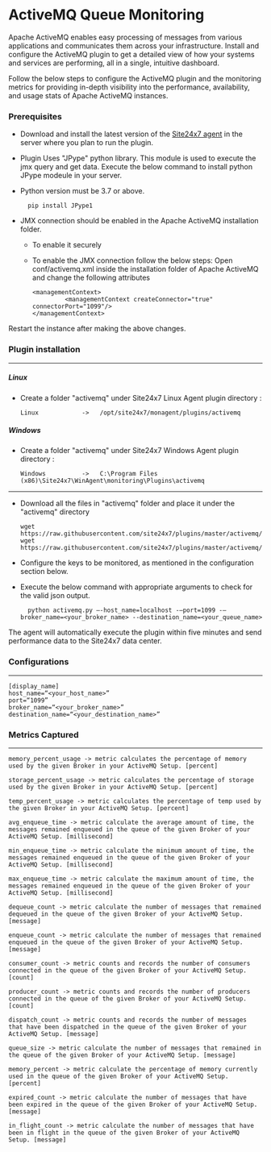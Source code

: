 ActiveMQ Queue Monitoring 
==============================================

Apache ActiveMQ enables easy processing of messages from various applications and communicates them across your infrastructure. Install and configure the ActiveMQ plugin to get a detailed view of how your systems and services are performing, all in a single, intuitive dashboard.

Follow the below steps to configure the ActiveMQ plugin and the monitoring metrics for providing in-depth visibility into the performance, availability, and usage stats of Apache ActiveMQ instances.

### Prerequisites

- Download and install the latest version of the [Site24x7 agent](https://www.site24x7.com/app/client#/admin/inventory/add-monitor) in the server where you plan to run the plugin. 

- Plugin Uses "JPype" python library. This module is used to execute the jmx query and get data. Execute the below command to install python JPype modeule in your server. 

- Python version must be 3.7 or above.  

		pip install JPype1
		
- JMX connection should be enabled in the Apache ActiveMQ installation folder. 
  - To enable it securely  
  - To enable the JMX connection follow the below steps: Open conf/activemq.xml inside the installation folder of Apache ActiveMQ and change the following attributes

		<managementContext>
    		     <managementContext createConnector="true" connectorPort="1099"/>
		</managementContext>

Restart the instance after making the above changes.

### Plugin installation
---
##### Linux 

- Create a folder "activemq" under Site24x7 Linux Agent plugin directory : 

      Linux            ->   /opt/site24x7/monagent/plugins/activemq

##### Windows 

- Create a folder "activemq" under Site24x7 Windows Agent plugin directory : 

      Windows          ->   C:\Program Files (x86)\Site24x7\WinAgent\monitoring\Plugins\activemq
      
---

- Download all the files in "activemq" folder and place it under the "activemq" directory

	  wget https://raw.githubusercontent.com/site24x7/plugins/master/activemq/activemq.py
	  wget https://raw.githubusercontent.com/site24x7/plugins/master/activemq/activemq.cfg
	
- Configure the keys to be monitored, as mentioned in the configuration section below.

- Execute the below command with appropriate arguments to check for the valid json output.  

		python activemq.py –-host_name=localhost -–port=1099 -–broker_name=<your_broker_name> --destination_name=<your_queue_name>


The agent will automatically execute the plugin within five minutes and send performance data to the Site24x7 data center.

### Configurations
---
	[display_name]
	host_name=“<your_host_name>”
	port=“1099”
	broker_name=“<your_broker_name>”
	destination_name=“<your_destination_name>”

### Metrics Captured
---
	memory_percent_usage -> metric calculates the percentage of memory used by the given Broker in your ActiveMQ Setup. [percent]

	storage_percent_usage -> metric calculates the percentage of storage used by the given Broker in your ActiveMQ Setup. [percent]

	temp_percent_usage -> metric calculates the percentage of temp used by the given Broker in your ActiveMQ Setup. [percent]

	avg_enqueue_time -> metric calculate the average amount of time, the messages remained enqueued in the queue of the given Broker of your ActiveMQ Setup. [millisecond]

	min_enqueue_time -> metric calculate the minimum amount of time, the messages remained enqueued in the queue of the given Broker of your ActiveMQ Setup. [millisecond]

	max_enqueue_time -> metric calculate the maximum amount of time, the messages remained enqueued in the queue of the given Broker of your ActiveMQ Setup. [millisecond]

	dequeue_count -> metric calculate the number of messages that remained dequeued in the queue of the given Broker of your ActiveMQ Setup. [message]
	
	enqueue_count -> metric calculate the number of messages that remained enqueued in the queue of the given Broker of your ActiveMQ Setup. [message]

	consumer_count -> metric counts and records the number of consumers connected in the queue of the given Broker of your ActiveMQ Setup. [count]

	producer_count -> metric counts and records the number of producers connected in the queue of the given Broker of your ActiveMQ Setup. [count]

	dispatch_count -> metric counts and records the number of messages that have been dispatched in the queue of the given Broker of your ActiveMQ Setup. [message]

	queue_size -> metric calculate the number of messages that remained in the queue of the given Broker of your ActiveMQ Setup. [message]

	memory_percent -> metric calculate the percentage of memory currently used in the queue of the given Broker of your ActiveMQ Setup. [percent]

	expired_count -> metric calculate the number of messages that have been expired in the queue of the given Broker of your ActiveMQ Setup. [message]

	in_flight_count -> metric calculate the number of messages that have been in flight in the queue of the given Broker of your ActiveMQ Setup. [message]		
